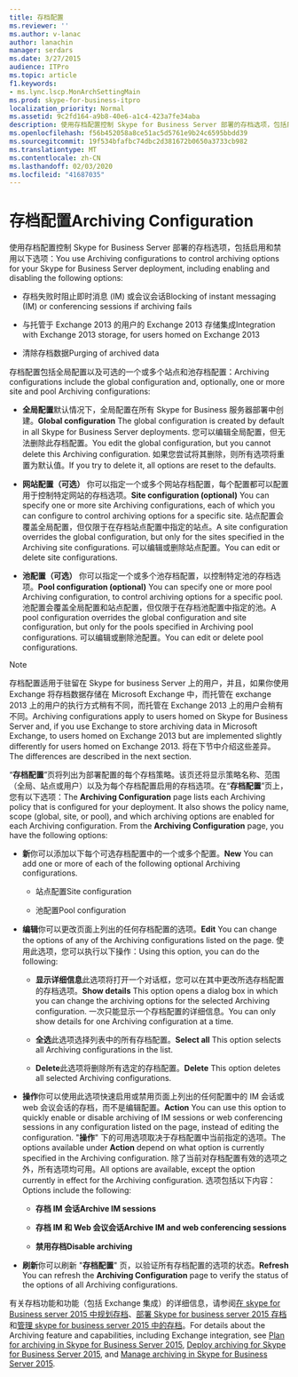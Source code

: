 ```yaml
---
title: 存档配置
ms.reviewer: ''
ms.author: v-lanac
author: lanachin
manager: serdars
ms.date: 3/27/2015
audience: ITPro
ms.topic: article
f1.keywords:
- ms.lync.lscp.MonArchSettingMain
ms.prod: skype-for-business-itpro
localization_priority: Normal
ms.assetid: 9c2fd164-a9b8-40e6-a1c4-423a7fe34aba
description: 使用存档配置控制 Skype for Business Server 部署的存档选项，包括启用和禁用以下选项：
ms.openlocfilehash: f56b452058a8ce51ac5d5761e9b24c6595bbdd39
ms.sourcegitcommit: 19f534bfafbc74dbc2d381672b0650a3733cb982
ms.translationtype: MT
ms.contentlocale: zh-CN
ms.lasthandoff: 02/03/2020
ms.locfileid: "41687035"
---
```

# <a name="archiving-configuration"></a><span data-ttu-id="4178e-103">存档配置</span><span class="sxs-lookup"><span data-stu-id="4178e-103">Archiving Configuration</span></span>
 
<span data-ttu-id="4178e-104">使用存档配置控制 Skype for Business Server 部署的存档选项，包括启用和禁用以下选项：</span><span class="sxs-lookup"><span data-stu-id="4178e-104">You use Archiving configurations to control archiving options for your Skype for Business Server deployment, including enabling and disabling the following options:</span></span>
  
- <span data-ttu-id="4178e-105">存档失败时阻止即时消息 (IM) 或会议会话</span><span class="sxs-lookup"><span data-stu-id="4178e-105">Blocking of instant messaging (IM) or conferencing sessions if archiving fails</span></span>
    
- <span data-ttu-id="4178e-106">与托管于 Exchange 2013 的用户的 Exchange 2013 存储集成</span><span class="sxs-lookup"><span data-stu-id="4178e-106">Integration with Exchange 2013 storage, for users homed on Exchange 2013</span></span>
    
- <span data-ttu-id="4178e-107">清除存档数据</span><span class="sxs-lookup"><span data-stu-id="4178e-107">Purging of archived data</span></span>
    
<span data-ttu-id="4178e-108">存档配置包括全局配置以及可选的一个或多个站点和池存档配置：</span><span class="sxs-lookup"><span data-stu-id="4178e-108">Archiving configurations include the global configuration and, optionally, one or more site and pool Archiving configurations:</span></span>
  
- <span data-ttu-id="4178e-109">**全局配置**默认情况下，全局配置在所有 Skype for Business 服务器部署中创建。</span><span class="sxs-lookup"><span data-stu-id="4178e-109">**Global configuration** The global configuration is created by default in all Skype for Business Server deployments.</span></span> <span data-ttu-id="4178e-110">您可以编辑全局配置，但无法删除此存档配置。</span><span class="sxs-lookup"><span data-stu-id="4178e-110">You edit the global configuration, but you cannot delete this Archiving configuration.</span></span> <span data-ttu-id="4178e-111">如果您尝试将其删除，则所有选项将重置为默认值。</span><span class="sxs-lookup"><span data-stu-id="4178e-111">If you try to delete it, all options are reset to the defaults.</span></span>
    
- <span data-ttu-id="4178e-112">**网站配置（可选）** 你可以指定一个或多个网站存档配置，每个配置都可以配置用于控制特定网站的存档选项。</span><span class="sxs-lookup"><span data-stu-id="4178e-112">**Site configuration (optional)** You can specify one or more site Archiving configurations, each of which you can configure to control archiving options for a specific site.</span></span> <span data-ttu-id="4178e-113">站点配置会覆盖全局配置，但仅限于在存档站点配置中指定的站点。</span><span class="sxs-lookup"><span data-stu-id="4178e-113">A site configuration overrides the global configuration, but only for the sites specified in the Archiving site configurations.</span></span> <span data-ttu-id="4178e-114">可以编辑或删除站点配置。</span><span class="sxs-lookup"><span data-stu-id="4178e-114">You can edit or delete site configurations.</span></span>
    
- <span data-ttu-id="4178e-115">**池配置（可选）** 你可以指定一个或多个池存档配置，以控制特定池的存档选项。</span><span class="sxs-lookup"><span data-stu-id="4178e-115">**Pool configuration (optional)** You can specify one or more pool Archiving configuration, to control archiving options for a specific pool.</span></span> <span data-ttu-id="4178e-116">池配置会覆盖全局配置和站点配置，但仅限于在存档池配置中指定的池。</span><span class="sxs-lookup"><span data-stu-id="4178e-116">A pool configuration overrides the global configuration and site configuration, but only for the pools specified in Archiving pool configurations.</span></span> <span data-ttu-id="4178e-117">可以编辑或删除池配置。</span><span class="sxs-lookup"><span data-stu-id="4178e-117">You can edit or delete pool configurations.</span></span>
    
> [!NOTE]
> <span data-ttu-id="4178e-118">存档配置适用于驻留在 Skype for business Server 上的用户，并且，如果你使用 Exchange 将存档数据存储在 Microsoft Exchange 中，而托管在 exchange 2013 上的用户的执行方式稍有不同，而托管在 Exchange 2013 上的用户会稍有不同。</span><span class="sxs-lookup"><span data-stu-id="4178e-118">Archiving configurations apply to users homed on Skype for Business Server and, if you use Exchange to store archiving data in Microsoft Exchange, to users homed on Exchange 2013 but are implemented slightly differently for users homed on Exchange 2013.</span></span> <span data-ttu-id="4178e-119">将在下节中介绍这些差异。</span><span class="sxs-lookup"><span data-stu-id="4178e-119">The differences are described in the next section.</span></span> 
  
<span data-ttu-id="4178e-p105">“**存档配置**”页将列出为部署配置的每个存档策略。该页还将显示策略名称、范围（全局、站点或用户）以及为每个存档配置启用的存档选项。在“**存档配置**”页上，您有以下选项：</span><span class="sxs-lookup"><span data-stu-id="4178e-p105">The **Archiving Configuration** page lists each Archiving policy that is configured for your deployment. It also shows the policy name, scope (global, site, or pool), and which archiving options are enabled for each Archiving configuration. From the **Archiving Configuration** page, you have the following options:</span></span>
- <span data-ttu-id="4178e-123">**新**你可以添加以下每个可选存档配置中的一个或多个配置。</span><span class="sxs-lookup"><span data-stu-id="4178e-123">**New** You can add one or more of each of the following optional Archiving configurations.</span></span>
    
  - <span data-ttu-id="4178e-124">站点配置</span><span class="sxs-lookup"><span data-stu-id="4178e-124">Site configuration</span></span>
    
  - <span data-ttu-id="4178e-125">池配置</span><span class="sxs-lookup"><span data-stu-id="4178e-125">Pool configuration</span></span>
    
- <span data-ttu-id="4178e-126">**编辑**你可以更改页面上列出的任何存档配置的选项。</span><span class="sxs-lookup"><span data-stu-id="4178e-126">**Edit** You can change the options of any of the Archiving configurations listed on the page.</span></span> <span data-ttu-id="4178e-127">使用此选项，您可以执行以下操作：</span><span class="sxs-lookup"><span data-stu-id="4178e-127">Using this option, you can do the following:</span></span>
    
  - <span data-ttu-id="4178e-128">**显示详细信息**此选项将打开一个对话框，您可以在其中更改所选存档配置的存档选项。</span><span class="sxs-lookup"><span data-stu-id="4178e-128">**Show details** This option opens a dialog box in which you can change the archiving options for the selected Archiving configuration.</span></span> <span data-ttu-id="4178e-129">一次只能显示一个存档配置的详细信息。</span><span class="sxs-lookup"><span data-stu-id="4178e-129">You can only show details for one Archiving configuration at a time.</span></span>
    
  - <span data-ttu-id="4178e-130">**全选**此选项选择列表中的所有存档配置。</span><span class="sxs-lookup"><span data-stu-id="4178e-130">**Select all** This option selects all Archiving configurations in the list.</span></span>
    
  - <span data-ttu-id="4178e-131">**Delete**此选项将删除所有选定的存档配置。</span><span class="sxs-lookup"><span data-stu-id="4178e-131">**Delete** This option deletes all selected Archiving configurations.</span></span>
    
- <span data-ttu-id="4178e-132">**操作**你可以使用此选项快速启用或禁用页面上列出的任何配置中的 IM 会话或 web 会议会话的存档，而不是编辑配置。</span><span class="sxs-lookup"><span data-stu-id="4178e-132">**Action** You can use this option to quickly enable or disable archiving of IM sessions or web conferencing sessions in any configuration listed on the page, instead of editing the configuration.</span></span> <span data-ttu-id="4178e-133">"**操作**" 下的可用选项取决于存档配置中当前指定的选项。</span><span class="sxs-lookup"><span data-stu-id="4178e-133">The options available under **Action** depend on what option is currently specified in the Archiving configuration.</span></span> <span data-ttu-id="4178e-134">除了当前对存档配置有效的选项之外，所有选项均可用。</span><span class="sxs-lookup"><span data-stu-id="4178e-134">All options are available, except the option currently in effect for the Archiving configuration.</span></span> <span data-ttu-id="4178e-135">选项包括以下内容：</span><span class="sxs-lookup"><span data-stu-id="4178e-135">Options include the following:</span></span>
    
  - <span data-ttu-id="4178e-136">**存档 IM 会话**</span><span class="sxs-lookup"><span data-stu-id="4178e-136">**Archive IM sessions**</span></span>
    
  - <span data-ttu-id="4178e-137">**存档 IM 和 Web 会议会话**</span><span class="sxs-lookup"><span data-stu-id="4178e-137">**Archive IM and web conferencing sessions**</span></span>
    
  - <span data-ttu-id="4178e-138">**禁用存档**</span><span class="sxs-lookup"><span data-stu-id="4178e-138">**Disable archiving**</span></span>
    
- <span data-ttu-id="4178e-139">**刷新**你可以刷新 "**存档配置**" 页，以验证所有存档配置的选项的状态。</span><span class="sxs-lookup"><span data-stu-id="4178e-139">**Refresh** You can refresh the **Archiving Configuration** page to verify the status of the options of all Archiving configurations.</span></span>
    
<span data-ttu-id="4178e-140">有关存档功能和功能（包括 Exchange 集成）的详细信息，请参阅[在 skype for Business server 2015 中规划存档](../../plan-your-deployment/archiving/archiving.md)、[部署 Skype for business server 2015 存档](../../deploy/deploy-archiving/deploy-archiving.md)和[管理 skype for business server 2015 中的存档](../../manage/archiving/archiving.md)。</span><span class="sxs-lookup"><span data-stu-id="4178e-140">For details about the Archiving feature and capabilities, including Exchange integration, see [Plan for archiving in Skype for Business Server 2015](../../plan-your-deployment/archiving/archiving.md), [Deploy archiving for Skype for Business Server 2015](../../deploy/deploy-archiving/deploy-archiving.md), and [Manage archiving in Skype for Business Server 2015](../../manage/archiving/archiving.md).</span></span>

